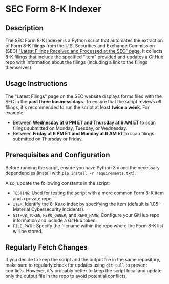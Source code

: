 # SEC Form 8-K Indexer

## Description

The SEC Form 8-K Indexer is a Python script that automates the extraction of Form 8-K filings from the U.S. Securities and Exchange Commission (SEC) ["Latest Filings Received and Processed at the SEC" page](https://www.sec.gov/cgi-bin/browse-edgar?action=getcurrent). It collects 8-K filings that include the specified "item" provided and updates a GitHub repo with information about the filings (including a link to the filings themselves).

## Usage Instructions

The "Latest Filings" page on the SEC website displays forms filed with the SEC in the **past three business days**. To ensure that the script reviews *all* filings, it's recommended to run the script at least **twice a week**. For example:

- Between **Wednesday at 6 PM ET and Thursday at 6 AM ET** to scan filings submitted on Monday, Tuesday, or Wednesday.
- Between **Friday at 6 PM ET and Monday at 6 AM ET** to scan filings submitted on Thursday or Friday.

## Prerequisites and Configuration

Before running the script, ensure you have Python 3.x and the necessary dependencies (install with `pip install -r requirements.txt`).

Also, update the following constants in the script:

- `TESTING`: Used for testing the script with a more common Form 8-K item and a private repo.
- `ITEM`: Identify the 8-Ks to index by specifying the item (default is 1.05 - Material Cybersecurity Incidents).
- `GITHUB_TOKEN`, `REPO_OWNER`, and `REPO_NAME`: Configure your GitHub repo information and include a GitHub token.
- `FILE_PATH`: Specify the filename within the repo where the Form 8-K list will be stored.

## Regularly Fetch Changes

If you decide to keep the script and the output file in the same repository, make sure to regularly check for updates using `git pull` to prevent conflicts. However, it's probably better to keep the script local and update only the output file in the repo to avoid potential conflicts.
